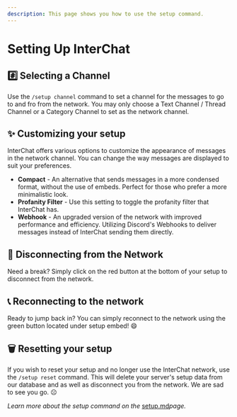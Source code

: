 ```yaml
---
description: This page shows you how to use the setup command.
---
```


# Setting Up InterChat

## #️⃣ Selecting a Channel

Use the `/setup channel` command to set a channel for the messages to go to and fro from the network. You may only choose a Text Channel / Thread Channel or a Category Channel to set as the network channel.

## ✨ Customizing your setup

InterChat offers various options to customize the appearance of messages in the network channel. You can change the way messages are displayed to suit your preferences.

* **Compact** - An alternative that sends messages in a more condensed format, without the use of embeds. Perfect for those who prefer a more minimalistic look.
* **Profanity Filter** - Use this setting to toggle the profanity filter that InterChat has.
* **Webhook** - An upgraded version of the network with improved performance and efficiency. Utilizing Discord's Webhooks to deliver messages instead of InterChat sending them directly.

## 📴 Disconnecting from the Network

Need a break? Simply click on the red button at the bottom of your setup to disconnect from the network.

## 📞 Reconnecting to the network

Ready to jump back in? You can simply reconnect to the network using the green button located under setup embed! 😄

## 🗑️ Resetting your setup

If you wish to reset your setup and no longer use the InterChat network, use the `/setup reset` command. This will delete your server's setup data from our database and as well as disconnect you from the network. We are sad to see you go. ☹️

_Learn more about the setup command on the_ [setup.md](../commands/setup.md "mention")_page._

<!-- {% hint style="success" %}
If you wish to edit your setup after setting InterChat up for the first time, use the `/setup edit` command!&#x20;
{% endhint %} -->
